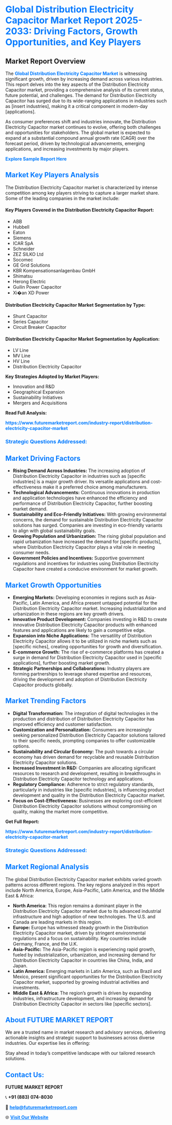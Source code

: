 <h1 style="color: #007BFF;">Global Distribution Electricity Capacitor Market Report 2025-2033: Driving Factors, Growth Opportunities, and Key Players</h1>

<section id="overview">
<h2>Market Report Overview</h2>
<p>The <a href="https://www.futuremarketreport.com/industry-report/distribution-electricity-capacitor-market" style="color: #007BFF; text-decoration: none;"><strong>Global Distribution Electricity Capacitor Market</strong></a> is witnessing significant growth, driven by increasing demand across various industries. This report delves into the key aspects of the Distribution Electricity Capacitor market, providing a comprehensive analysis of its current status, future potential, and challenges. The demand for Distribution Electricity Capacitor has surged due to its wide-ranging applications in industries such as [insert industries], making it a critical component in modern-day [applications].</p>
<p>As consumer preferences shift and industries innovate, the Distribution Electricity Capacitor market continues to evolve, offering both challenges and opportunities for stakeholders. The global market is expected to expand at a substantial compound annual growth rate (CAGR) over the forecast period, driven by technological advancements, emerging applications, and increasing investments by major players.</p>
</section>

<section id="overview">
<p><a href="https://www.futuremarketreport.com/request-sample/reportId=111045" style="color: #007BFF; text-decoration: none;"><strong>Explore Sample Report Here</strong></a></p>
</section>

<section id="key-players">
<h2 style="color: #007BFF;">Market Key Players Analysis</h2>
<p>The Distribution Electricity Capacitor market is characterized by intense competition among key players striving to capture a larger market share. Some of the leading companies in the market include:</p>
<h4>Key Players Covered in the Distribution Electricity Capacitor Report:</h4>
<ul><li>ABB</li><li>Hubbell</li><li>Eaton</li><li>Siemens</li><li>ICAR SpA</li><li>Schneider</li><li>ZEZ SILKO Ltd</li><li>Socomec</li><li>GE Grid Solutions</li><li>KBR Kompensationsanlagenbau GmbH</li><li>Shimatsu</li><li>Herong Electric</li><li>Guilin Power Capacitor</li><li>Xi�an XD Power</li></ul>
<h4>Distribution Electricity Capacitor Market Segmentation by Type:</h4>
<ul><li>Shunt Capacitor</li><li>Series Capacitor</li><li>Circuit Breaker Capacitor</li></ul>

<h4>Distribution Electricity Capacitor Market Segmentation by Application:</h4>
<ul><li>LV Line</li><li>MV Line</li><li>HV Line</li><li>Distribution Electricity Capacitor</li></ul>
<p><strong>Key Strategies Adopted by Market Players:</strong></p>
<ul>
<li>Innovation and R&D</li>
<li>Geographical Expansion</li>
<li>Sustainability Initiatives</li>
<li>Mergers and Acquisitions</li>
</ul>
</section>

<section>
<p><strong>Read Full Analysis: </strong></p><a href="https://www.futuremarketreport.com/industry-report/distribution-electricity-capacitor-market" style="color: #007BFF; text-decoration: none;"><strong>https://www.futuremarketreport.com/industry-report/distribution-electricity-capacitor-market</strong></a>
<h3 style="color: #007BFF;">Strategic Questions Addressed:</h3>
</section>

<section id="driving-factors">
<h2 style="color: #007BFF;">Market Driving Factors</h2>
<ul>
<li><strong>Rising Demand Across Industries:</strong> The increasing adoption of Distribution Electricity Capacitor in industries such as [specific industries] is a major growth driver. Its versatile applications and cost-effectiveness make it a preferred choice among manufacturers.</li>
<li><strong>Technological Advancements:</strong> Continuous innovations in production and application technologies have enhanced the efficiency and performance of Distribution Electricity Capacitor, further boosting market demand.</li>
<li><strong>Sustainability and Eco-Friendly Initiatives:</strong> With growing environmental concerns, the demand for sustainable Distribution Electricity Capacitor solutions has surged. Companies are investing in eco-friendly variants to align with global sustainability goals.</li>
<li><strong>Growing Population and Urbanization:</strong> The rising global population and rapid urbanization have increased the demand for [specific products], where Distribution Electricity Capacitor plays a vital role in meeting consumer needs.</li>
<li><strong>Government Policies and Incentives:</strong> Supportive government regulations and incentives for industries using Distribution Electricity Capacitor have created a conducive environment for market growth.</li>
</ul>
</section>

<section id="growth-opportunities">
<h2 style="color: #007BFF;">Market Growth Opportunities</h2>
<ul>
<li><strong>Emerging Markets:</strong> Developing economies in regions such as Asia-Pacific, Latin America, and Africa present untapped potential for the Distribution Electricity Capacitor market. Increasing industrialization and urbanization in these regions are key growth drivers.</li>
<li><strong>Innovative Product Development:</strong> Companies investing in R&D to create innovative Distribution Electricity Capacitor products with enhanced features and applications are likely to gain a competitive edge.</li>
<li><strong>Expansion into Niche Applications:</strong> The versatility of Distribution Electricity Capacitor allows it to be utilized in niche markets such as [specific niches], creating opportunities for growth and diversification.</li>
<li><strong>E-commerce Growth:</strong> The rise of e-commerce platforms has created a surge in demand for Distribution Electricity Capacitor used in [specific applications], further boosting market growth.</li>
<li><strong>Strategic Partnerships and Collaborations:</strong> Industry players are forming partnerships to leverage shared expertise and resources, driving the development and adoption of Distribution Electricity Capacitor products globally.</li>
</ul>
</section>

<section id="trending-factors">
<h2 style="color: #007BFF;">Market Trending Factors</h2>
<ul>
<li><strong>Digital Transformation:</strong> The integration of digital technologies in the production and distribution of Distribution Electricity Capacitor has improved efficiency and customer satisfaction.</li>
<li><strong>Customization and Personalization:</strong> Consumers are increasingly seeking personalized Distribution Electricity Capacitor solutions tailored to their specific needs, prompting companies to offer customizable options.</li>
<li><strong>Sustainability and Circular Economy:</strong> The push towards a circular economy has driven demand for recyclable and reusable Distribution Electricity Capacitor solutions.</li>
<li><strong>Increased Investment in R&D:</strong> Companies are allocating significant resources to research and development, resulting in breakthroughs in Distribution Electricity Capacitor technology and applications.</li>
<li><strong>Regulatory Compliance:</strong> Adherence to strict regulatory standards, particularly in industries like [specific industries], is influencing product development and quality in the Distribution Electricity Capacitor market.</li>
<li><strong>Focus on Cost-Effectiveness:</strong> Businesses are exploring cost-efficient Distribution Electricity Capacitor solutions without compromising on quality, making the market more competitive.</li>
</ul>
</section>

<section>
<p><strong>Get Full Report: </strong></p><a href="https://www.futuremarketreport.com/industry-report/distribution-electricity-capacitor-market" style="color: #007BFF; text-decoration: none;"><strong>https://www.futuremarketreport.com/industry-report/distribution-electricity-capacitor-market</strong></a>
<h3 style="color: #007BFF;">Strategic Questions Addressed:</h3>
</section>


<section id="regional-analysis">
<h2 style="color: #007BFF;">Market Regional Analysis</h2>
<p>The global Distribution Electricity Capacitor market exhibits varied growth patterns across different regions. The key regions analyzed in this report include North America, Europe, Asia-Pacific, Latin America, and the Middle East & Africa:</p>
<ul>
<li><strong>North America:</strong> This region remains a dominant player in the Distribution Electricity Capacitor market due to its advanced industrial infrastructure and high adoption of new technologies. The U.S. and Canada are leading markets in this region.</li>
<li><strong>Europe:</strong> Europe has witnessed steady growth in the Distribution Electricity Capacitor market, driven by stringent environmental regulations and a focus on sustainability. Key countries include Germany, France, and the U.K.</li>
<li><strong>Asia-Pacific:</strong> The Asia-Pacific region is experiencing rapid growth, fueled by industrialization, urbanization, and increasing demand for Distribution Electricity Capacitor in countries like China, India, and Japan.</li>
<li><strong>Latin America:</strong> Emerging markets in Latin America, such as Brazil and Mexico, present significant opportunities for the Distribution Electricity Capacitor market, supported by growing industrial activities and investments.</li>
<li><strong>Middle East & Africa:</strong> The region’s growth is driven by expanding industries, infrastructure development, and increasing demand for Distribution Electricity Capacitor in sectors like [specific sectors].</li>
</ul>
</section>

<footer>
<h2 style="color: #007BFF;">About FUTURE MARKET REPORT</h2>
<p>We are a trusted name in market research and advisory services, delivering actionable insights and strategic support to businesses across diverse industries. Our expertise lies in offering:</p>

<p>Stay ahead in today’s competitive landscape with our tailored research solutions.</p>

<h2 style="color: #007BFF;">Contact Us:</h2>
<p><strong>FUTURE MARKET REPORT</strong></p>
<p>📞 <strong>+91 (883) 074-8030</strong></p>
<p>📧 <strong><a href="mailto:help@futuremarketreport.com" style="color: #007BFF;">help@futuremarketreport.com</a></strong></p>
<p>🌐 <strong><a href="https://www.futuremarketreport.com/" style="color: #007BFF;">Visit Our Website</a></strong></p>
</footer>